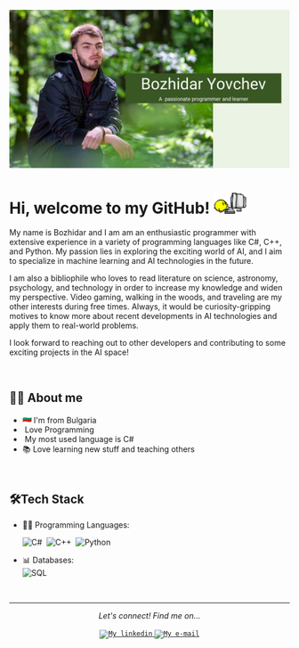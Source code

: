 ![Header](GithubPhoto.jpg)

# Hi, welcome to my GitHub! <img width="60" src="computer.gif"/>

<p>My name is Bozhidar and I am am an enthusiastic programmer with
extensive experience in a variety of programming languages like C#, 
C++, and Python. My passion lies in exploring the exciting world of AI,
and I aim to specialize in machine learning and AI technologies in the future.

I am also a bibliophile who loves to read literature on science, astronomy, psychology, 
and technology in order to increase my knowledge and widen my perspective. Video gaming,
walking in the woods, and traveling are my other interests during free times. Always, 
it would be curiosity-gripping motives to know more about recent developments in AI 
technologies and apply them to real-world problems.

I look forward to reaching out to other developers
and contributing to some exciting projects in the AI space!


<br>

## 👨‍💻 About me
* <img width="16" src="flag-bulgaria.png"/> I'm from Bulgaria
* <img width="16" src="https://about.gitlab.com/images/blogimages/GitLab-Dev.png" alt="" /> Love Programming
* <img width="16" src="https://seeklogo.com/images/C/c-sharp-c-logo-02F17714BA-seeklogo.com.png" alt="" /> My most used language is C#
* 📚 Love learning new stuff and teaching others

<br>

## 🛠️Tech Stack
- 👩‍💻 Programming Languages:

    ![C#](https://img.shields.io/badge/-C%23%20-05122A?style=flat&logo=c-sharp)&nbsp;
    ![C++](https://img.shields.io/badge/-C++-05122A?style=flat&logo=c++)&nbsp;
    ![Python](https://img.shields.io/badge/-Python-05122A?style=flat&logo=python)&nbsp;
 
 - 📊 Databases:
   <br>
    ![SQL](https://img.shields.io/badge/-SQL-05122A?style=flat&logo=Sql&logoColor)&nbsp;

<br>

---
 
<p align="center">
  <i>Let's connect! Find me on...</i>
   
<p align="center">

<a href="https://www.linkedin.com/in/anacaroliness9/">
  <code><img alt="My linkedin" width="32" src="https://c0.klipartz.com/pngpicture/936/303/gratis-png-blanco-en-tronco-icono-de-linkedin-cuadrado.png" /></code>
</a>
<a href="mailto:anacaroliness9@hotmail.com">
<code><img alt="My e-mail" width="32" src="https://th.bing.com/th/id/R2c94e80bc439f8ac26eed33063918083?rik=4GOohs1wTVXZbQ&riu=http%3a%2f%2fupload.wikimedia.org%2fwikipedia%2fcommons%2fthumb%2fb%2fb1%2fEmail_Shiny_Icon.svg%2f1024px-Email_Shiny_Icon.svg.png&ehk=lV8sLmfGMfJDgFFgydLDuGp1fJVLXowNb1kShmsPDB4%3d&risl=&pid=ImgRaw" /></code>
</a>

</p>

  

